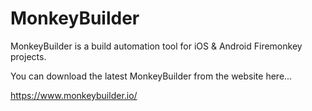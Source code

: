 # MonkeyBuilder
MonkeyBuilder is a build automation tool for iOS & Android Firemonkey projects.

You can download the latest MonkeyBuilder from the website here...

https://www.monkeybuilder.io/

